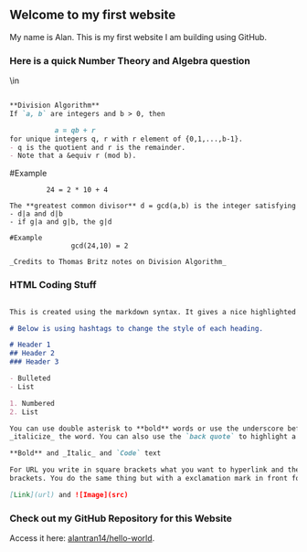 ## Welcome to my first website

My name is Alan. This is my first website I am building using GitHub.

### Here is a quick Number Theory and Algebra question

\in
```markdown

**Division Algorithm**
If `a, b` are integers and b > 0, then 

           a = qb + r
for unique integers q, r with r element of {0,1,...,b-1}.
- q is the quotient and r is the remainder.
- Note that a &equiv r (mod b).
```            
#Example

             24 = 2 * 10 + 4
```            
The **greatest common divisor** d = gcd(a,b) is the integer satisfying
- d|a and d|b            
- if g|a and g|b, the g|d

#Example
               gcd(24,10) = 2
               
_Credits to Thomas Britz notes on Division Algorithm_
```                

### HTML Coding Stuff

```markdown

This is created using the markdown syntax. It gives a nice highlighted box to write in.

# Below is using hashtags to change the style of each heading.

# Header 1
## Header 2
### Header 3

- Bulleted
- List

1. Numbered
2. List

You can use double asterisk to **bold** words or use the underscore before and after for 
_italicize_ the word. You can also use the `back quote` to highlight a text in red.

**Bold** and _Italic_ and `Code` text

For URL you write in square brackets what you want to hyperlink and the url in parentheses/round 
brackets. You do the same thing but with a exclamation mark in front for images.

[Link](url) and ![Image](src)
```

### Check out my GitHub Repository for this Website

Access it here: [alantran14/hello-world](https://github.com/alantran14/hello-world).

